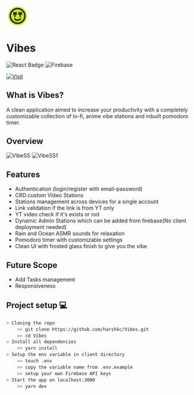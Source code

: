  <img width="60" src="images/vibes_logo.png"> 

# Vibes

![React Badge](https://img.shields.io/badge/React-20232A?style=for-the-badge&logo=react&logoColor=61DAFB)
![Firebase](https://img.shields.io/badge/firebase-ffca28?style=for-the-badge&logo=firebase&logoColor=black)

[![Visit](https://img.shields.io/badge/vercel-%23000000.svg?style=for-the-badge&logo=vercel&logoColor=white)](https://vibeup.vercel.app)

## What is Vibes?

A clean application aimed to increase your productivity with a completely customizable collection of lo-fi, anime vibe stations and inbuilt pomodoro timer.

## Overview  

![VibeSS](https://i.imgur.com/2FUeKId.png)
![VibeSS1](https://i.imgur.com/aDdqLDi.png)

## Features 

- Authentication (login/register with email-password)
- CRD custom Video Stations
- Stations management across devices for a single account
- Link validation if the link is from YT only
- YT video check if it's exists or not
- Dynamic Admin Stations which can be added from firebase(No client deployment needed)
- Rain and Ocean ASMR sounds for relaxation
- Pomodoro timer with customizable settings
- Clean UI with frosted glass finish to give you the vibe

## Future Scope

- Add Tasks management
- Responsiveness

## Project setup 💻

```bash
> Cloning the repo
    >> git clone https://github.com/harshkc/Vibes.git
    >> cd Vibes
> Install all dependencies 
    >> yarn install
> Setup the env variable in client directory
    >> touch .env 
    >> copy the variable name from .env.example
    >> setup your own Firebase API keys
> Start the app on localhost:3000
    >> yarn dev

```